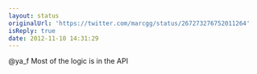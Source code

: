 ```yaml
---
layout: status
originalUrl: 'https://twitter.com/marcgg/status/267273276752011264'
isReply: true
date: 2012-11-10 14:31:29
---
```


@ya_f Most of the logic is in the API
